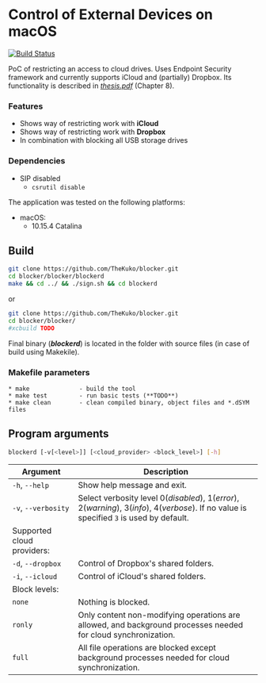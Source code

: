 Control of External Devices on macOS
===
[![Build Status](https://travis-ci.com/TheKuko/blocker.svg?branch=master)](https://travis-ci.com/TheKuko/blocker)


PoC of restricting an access to cloud drives. Uses Endpoint Security framework and currently supports iCloud and (partially) Dropbox.
Its functionality is described in *[thesis.pdf](https://thekuko.github.io/blocker/docs/thesis.pdf)* (Chapter 8).

### Features ###
- Shows way of restricting work with **iCloud**
- Shows way of restricting work with **Dropbox**
- In combination with blocking all USB storage drives

### Dependencies ###
- SIP disabled
    - `csrutil disable`

The application was tested on the following platforms:
- macOS:
    - 10.15.4 Catalina

## Build
```bash
git clone https://github.com/TheKuko/blocker.git
cd blocker/blocker/blockerd
make && cd ../ && ./sign.sh && cd blockerd
```
or
```bash
git clone https://github.com/TheKuko/blocker.git
cd blocker/blocker/
#xcbuild TODO
```
Final binary (**_blockerd_**) is located in the folder with source files (in case of build using Makekile).

### Makefile parameters

    * make              - build the tool
    * make test         - run basic tests (**TODO**)
    * make clean        - clean compiled binary, object files and *.dSYM files

[//]: # (    * make clean-all    - clean, clean-tests, clean-doc)
[//]: # (    * make libs         - run helper script to download & install PF_RING/netmap/PFQ [interactive])
[//]: # (    * make pf_ring      - build against PF_RING downloaded in libs/ folder)
[//]: # (    * make netmap       - build against netmap downloaded in libs/ folder)
[//]: # (    * make pfq          - build against PFQ downloaded in libs/ folder)

## Program arguments
```bash
blockerd [-v[<level>]] [<cloud_provider> <block_level>] [-h]
```

|Argument                                |Description                                                                                                                              |
|----------------------------------------|-----------------------------------------------------------------------------------------------------------------------------------------|
|`-h`, `--help`                          |Show help message and exit.                                                                                                              |
|`-v`, `--verbosity`                     |Select verbosity level 0(_disabled_), 1(_error_), 2(_warning_), 3(_info_), 4(_verbose_). If no value is specified `3` is used by default.|
| Supported cloud providers:                                                                                                                                                       |
|`-d`, `--dropbox`                       |Control of Dropbox's shared folders.                                                                                                     |
|`-i`, `--icloud`                        |Control of iCloud's shared folders.                                                                                                      |
| Block levels:                                                                                                                                                                    |
|`none`                                  |Nothing is blocked.                                                                                                                      |
|`ronly`                                 |Only content non-modifying operations are allowed, and background processes needed for cloud synchronization.                            |
|`full`                                  |All file operations are blocked except background processes needed for cloud synchronization.                                            |

<!---
## Author
Jozef Zuzelka <jozef.zuzelka@gmail.com>
-->
<!---
## More information
* ZUZELKA, Jozef. Control of External Devices on macOS to Prevent Data Leaks. Brno, 2020. Master’s thesis. Brno University of Technology, Faculty of Information Technology. Supervisor Ing. Jan Pluskal ([thesis.pdf](https://thekuko.github.io/blocker/docs/thesis.pdf))
-->
